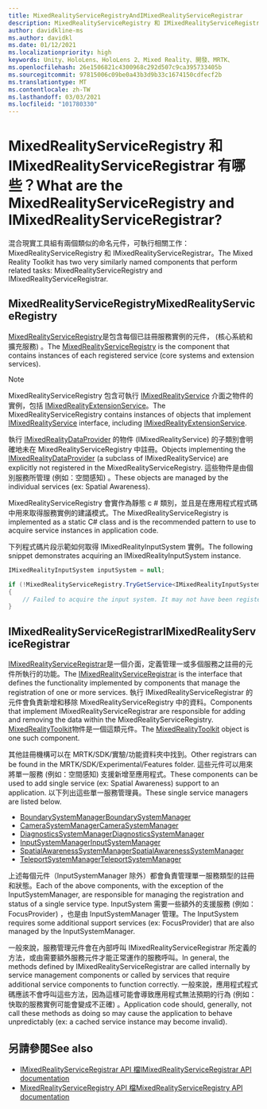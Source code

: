 ```yaml
---
title: MixedRealityServiceRegistryAndIMixedRealityServiceRegistrar
description: MixedRealityServiceRegistry 和 IMixedRealityServiceRegistrar 的檔
author: davidkline-ms
ms.author: davidkl
ms.date: 01/12/2021
ms.localizationpriority: high
keywords: Unity、HoloLens、HoloLens 2、Mixed Reality、開發、MRTK、
ms.openlocfilehash: 26e1506821c4300968c292d507c9ca395733405b
ms.sourcegitcommit: 97815006c09be0a43b3d9b33c1674150cdfecf2b
ms.translationtype: MT
ms.contentlocale: zh-TW
ms.lasthandoff: 03/03/2021
ms.locfileid: "101780330"
---
```

# <a name="what-are-the-mixedrealityserviceregistry-and-imixedrealityserviceregistrar"></a><span data-ttu-id="7c5e2-104">MixedRealityServiceRegistry 和 IMixedRealityServiceRegistrar 有哪些？</span><span class="sxs-lookup"><span data-stu-id="7c5e2-104">What are the MixedRealityServiceRegistry and IMixedRealityServiceRegistrar?</span></span>

<span data-ttu-id="7c5e2-105">混合現實工具組有兩個類似的命名元件，可執行相關工作： MixedRealityServiceRegistry 和 IMixedRealityServiceRegistrar。</span><span class="sxs-lookup"><span data-stu-id="7c5e2-105">The Mixed Reality Toolkit has two very similarly named components that perform related tasks: MixedRealityServiceRegistry and IMixedRealityServiceRegistrar.</span></span>

## <a name="mixedrealityserviceregistry"></a><span data-ttu-id="7c5e2-106">MixedRealityServiceRegistry</span><span class="sxs-lookup"><span data-stu-id="7c5e2-106">MixedRealityServiceRegistry</span></span>

<span data-ttu-id="7c5e2-107">[MixedRealityServiceRegistry](xref:Microsoft.MixedReality.Toolkit.MixedRealityServiceRegistry)是包含每個已註冊服務實例的元件， (核心系統和擴充服務) 。</span><span class="sxs-lookup"><span data-stu-id="7c5e2-107">The [MixedRealityServiceRegistry](xref:Microsoft.MixedReality.Toolkit.MixedRealityServiceRegistry) is the component that contains instances of each registered service (core systems and extension services).</span></span>

> [!NOTE]
> <span data-ttu-id="7c5e2-108">MixedRealityServiceRegistry 包含可執行 [IMixedRealityService](xref:Microsoft.MixedReality.Toolkit.IMixedRealityService) 介面之物件的實例，包括 [IMixedRealityExtensionService](xref:Microsoft.MixedReality.Toolkit.IMixedRealityExtensionService)。</span><span class="sxs-lookup"><span data-stu-id="7c5e2-108">The MixedRealityServiceRegistry contains instances of objects that implement [IMixedRealityService](xref:Microsoft.MixedReality.Toolkit.IMixedRealityService) interface, including [IMixedRealityExtensionService](xref:Microsoft.MixedReality.Toolkit.IMixedRealityExtensionService).</span></span>
>
><span data-ttu-id="7c5e2-109">執行 [IMixedRealityDataProvider](xref:Microsoft.MixedReality.Toolkit.IMixedRealityDataProvider) 的物件 (IMixedRealityService) 的子類別會明確地未在 MixedRealityServiceRegistry 中註冊。</span><span class="sxs-lookup"><span data-stu-id="7c5e2-109">Objects implementing the [IMixedRealityDataProvider](xref:Microsoft.MixedReality.Toolkit.IMixedRealityDataProvider) (a subclass of IMixedRealityService) are explicitly not registered in the MixedRealityServiceRegistry.</span></span> <span data-ttu-id="7c5e2-110">這些物件是由個別服務所管理 (例如：空間感知) 。</span><span class="sxs-lookup"><span data-stu-id="7c5e2-110">These objects are managed by the individual services (ex: Spatial Awareness).</span></span>

<span data-ttu-id="7c5e2-111">MixedRealityServiceRegistry 會實作為靜態 c # 類別，並且是在應用程式程式碼中用來取得服務實例的建議模式。</span><span class="sxs-lookup"><span data-stu-id="7c5e2-111">The MixedRealityServiceRegistry is implemented as a static C# class and is the recommended pattern to use to acquire service instances in application code.</span></span>

<span data-ttu-id="7c5e2-112">下列程式碼片段示範如何取得 IMixedRealityInputSystem 實例。</span><span class="sxs-lookup"><span data-stu-id="7c5e2-112">The following snippet demonstrates acquiring an IMixedRealityInputSystem instance.</span></span>

```c#
IMixedRealityInputSystem inputSystem = null;

if (!MixedRealityServiceRegistry.TryGetService<IMixedRealityInputSystem>(out inputSystem))
{
    // Failed to acquire the input system. It may not have been registered
}
```

## <a name="imixedrealityserviceregistrar"></a><span data-ttu-id="7c5e2-113">IMixedRealityServiceRegistrar</span><span class="sxs-lookup"><span data-stu-id="7c5e2-113">IMixedRealityServiceRegistrar</span></span>

<span data-ttu-id="7c5e2-114">[IMixedRealityServiceRegistrar](xref:Microsoft.MixedReality.Toolkit.IMixedRealityServiceRegistrar)是一個介面，定義管理一或多個服務之註冊的元件所執行的功能。</span><span class="sxs-lookup"><span data-stu-id="7c5e2-114">The [IMixedRealityServiceRegistrar](xref:Microsoft.MixedReality.Toolkit.IMixedRealityServiceRegistrar) is the interface that defines the functionality implemented by components that manage the registration of one or more services.</span></span> <span data-ttu-id="7c5e2-115">執行 IMixedRealityServiceRegistrar 的元件會負責新增和移除 MixedRealityServiceRegistry 中的資料。</span><span class="sxs-lookup"><span data-stu-id="7c5e2-115">Components that implement IMixedRealityServiceRegistrar are responsible for adding and removing the data within the MixedRealityServiceRegistry.</span></span> <span data-ttu-id="7c5e2-116">[MixedRealityToolkit](xref:Microsoft.MixedReality.Toolkit.MixedRealityToolkit)物件是一個這類元件。</span><span class="sxs-lookup"><span data-stu-id="7c5e2-116">The [MixedRealityToolkit](xref:Microsoft.MixedReality.Toolkit.MixedRealityToolkit) object is one such component.</span></span>

<span data-ttu-id="7c5e2-117">其他註冊機構可以在 MRTK/SDK/實驗/功能資料夾中找到。</span><span class="sxs-lookup"><span data-stu-id="7c5e2-117">Other registrars can be found in the MRTK/SDK/Experimental/Features folder.</span></span> <span data-ttu-id="7c5e2-118">這些元件可以用來將單一服務 (例如：空間感知) 支援新增至應用程式。</span><span class="sxs-lookup"><span data-stu-id="7c5e2-118">These components can be used to add single service (ex: Spatial Awareness) support to an application.</span></span> <span data-ttu-id="7c5e2-119">以下列出這些單一服務管理員。</span><span class="sxs-lookup"><span data-stu-id="7c5e2-119">These single service managers are listed below.</span></span>

- [<span data-ttu-id="7c5e2-120">BoundarySystemManager</span><span class="sxs-lookup"><span data-stu-id="7c5e2-120">BoundarySystemManager</span></span>](xref:Microsoft.MixedReality.Toolkit.Experimental.Boundary.BoundarySystemManager)
- [<span data-ttu-id="7c5e2-121">CameraSystemManager</span><span class="sxs-lookup"><span data-stu-id="7c5e2-121">CameraSystemManager</span></span>](xref:Microsoft.MixedReality.Toolkit.Experimental.CameraSystem.CameraSystemManager)
- [<span data-ttu-id="7c5e2-122">DiagnosticsSystemManager</span><span class="sxs-lookup"><span data-stu-id="7c5e2-122">DiagnosticsSystemManager</span></span>](xref:Microsoft.MixedReality.Toolkit.Experimental.Diagnostics.DiagnosticsSystemManager)
- [<span data-ttu-id="7c5e2-123">InputSystemManager</span><span class="sxs-lookup"><span data-stu-id="7c5e2-123">InputSystemManager</span></span>](xref:Microsoft.MixedReality.Toolkit.Experimental.Input.InputSystemManager)
- [<span data-ttu-id="7c5e2-124">SpatialAwarenessSystemManager</span><span class="sxs-lookup"><span data-stu-id="7c5e2-124">SpatialAwarenessSystemManager</span></span>](xref:Microsoft.MixedReality.Toolkit.Experimental.SpatialAwareness.SpatialAwarenessSystemManager)
- [<span data-ttu-id="7c5e2-125">TeleportSystemManager</span><span class="sxs-lookup"><span data-stu-id="7c5e2-125">TeleportSystemManager</span></span>](xref:Microsoft.MixedReality.Toolkit.Experimental.Teleport.TeleportSystemManager)

<span data-ttu-id="7c5e2-126">上述每個元件（InputSystemManager 除外）都會負責管理單一服務類型的註冊和狀態。</span><span class="sxs-lookup"><span data-stu-id="7c5e2-126">Each of the above components, with the exception of the InputSystemManager, are responsible for managing the registration and status of a single service type.</span></span> <span data-ttu-id="7c5e2-127">InputSystem 需要一些額外的支援服務 (例如： FocusProvider) ，也是由 InputSystemManager 管理。</span><span class="sxs-lookup"><span data-stu-id="7c5e2-127">The InputSystem requires some additional support services (ex: FocusProvider) that are also managed by the InputSystemManager.</span></span>

<span data-ttu-id="7c5e2-128">一般來說，服務管理元件會在內部呼叫 IMixedRealityServiceRegistrar 所定義的方法，或由需要額外服務元件才能正常運作的服務呼叫。</span><span class="sxs-lookup"><span data-stu-id="7c5e2-128">In general, the methods defined by IMixedRealityServiceRegistrar are called internally by service management components or called by services that require additional service components to function correctly.</span></span> <span data-ttu-id="7c5e2-129">一般來說，應用程式程式碼應該不會呼叫這些方法，因為這樣可能會導致應用程式無法預期的行為 (例如：快取的服務實例可能會變成不正確) 。</span><span class="sxs-lookup"><span data-stu-id="7c5e2-129">Application code should, generally, not call these methods as doing so may cause the application to behave unpredictably (ex: a cached service instance may become invalid).</span></span>

## <a name="see-also"></a><span data-ttu-id="7c5e2-130">另請參閱</span><span class="sxs-lookup"><span data-stu-id="7c5e2-130">See also</span></span>

- [<span data-ttu-id="7c5e2-131">IMixedRealityServiceRegistrar API 檔</span><span class="sxs-lookup"><span data-stu-id="7c5e2-131">IMixedRealityServiceRegistrar API documentation</span></span>](xref:Microsoft.MixedReality.Toolkit.IMixedRealityServiceRegistrar)
- [<span data-ttu-id="7c5e2-132">MixedRealityServiceRegistry API 檔</span><span class="sxs-lookup"><span data-stu-id="7c5e2-132">MixedRealityServiceRegistry API documentation</span></span>](xref:Microsoft.MixedReality.Toolkit.MixedRealityServiceRegistry)
